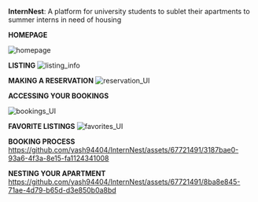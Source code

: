 **InternNest**: A platform for university students to sublet their apartments to summer interns in need of housing

**HOMEPAGE**

![homepage](https://github.com/yash94404/InternNest/assets/67721491/278b5c57-e619-402d-9a13-077a8fd9f69f)

**LISTING**
![listing_info](https://github.com/yash94404/InternNest/assets/67721491/1099c275-3fe9-4e4f-94f3-2847883c0275)

**MAKING A RESERVATION**
![reservation_UI](https://github.com/yash94404/InternNest/assets/67721491/3c7bf96a-76b9-4e5c-89de-a610b189ed80)

**ACCESSING YOUR BOOKINGS**

![bookings_UI](https://github.com/yash94404/InternNest/assets/67721491/9a14c952-0e97-4ff3-b731-1a3f3d479649)

**FAVORITE LISTINGS**
![favorites_UI](https://github.com/yash94404/InternNest/assets/67721491/5e89c5ed-5807-445c-9a9b-285fde363e4d)

**BOOKING PROCESS**
https://github.com/yash94404/InternNest/assets/67721491/3187bae0-93a6-4f3a-8e15-fa1124341008

**NESTING YOUR APARTMENT**
https://github.com/yash94404/InternNest/assets/67721491/8ba8e845-71ae-4d79-b65d-d3e850b0a8bd

